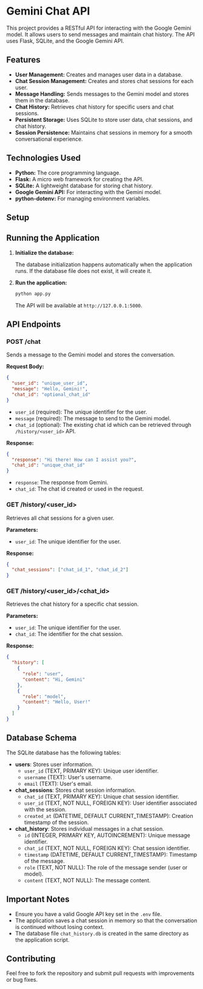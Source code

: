 # Gemini Chat API

This project provides a RESTful API for interacting with the Google Gemini model. It allows users to send messages and maintain chat history. The API uses Flask, SQLite, and the Google Gemini API.

## Features

- **User Management:** Creates and manages user data in a database.
- **Chat Session Management:** Creates and stores chat sessions for each user.
- **Message Handling:** Sends messages to the Gemini model and stores them in the database.
- **Chat History:** Retrieves chat history for specific users and chat sessions.
- **Persistent Storage:** Uses SQLite to store user data, chat sessions, and chat history.
- **Session Persistence:** Maintains chat sessions in memory for a smooth conversational experience.

## Technologies Used

- **Python:** The core programming language.
- **Flask:** A micro web framework for creating the API.
- **SQLite:** A lightweight database for storing chat history.
- **Google Gemini API:** For interacting with the Gemini model.
- **python-dotenv:** For managing environment variables.

## Setup

## Running the Application

1.  **Initialize the database:**

    The database initialization happens automatically when the application runs. If the database file does not exist, it will create it.

2.  **Run the application:**

    ```bash
    python app.py
    ```

    The API will be available at `http://127.0.0.1:5000`.

## API Endpoints

### POST /chat

Sends a message to the Gemini model and stores the conversation.

**Request Body:**

```json
{
  "user_id": "unique_user_id",
  "message": "Hello, Gemini!",
  "chat_id": "optional_chat_id"
}
```

- `user_id` (required): The unique identifier for the user.
- `message` (required): The message to send to the Gemini model.
- `chat_id` (optional): The existing chat id which can be retrieved through `/history/<user_id>` API.

**Response:**

```json
{
  "response": "Hi there! How can I assist you?",
  "chat_id": "unique_chat_id"
}
```

- `response`: The response from Gemini.
- `chat_id`: The chat id created or used in the request.

### GET /history/\<user_id\>

Retrieves all chat sessions for a given user.

**Parameters:**

- `user_id`: The unique identifier for the user.

**Response:**

```json
{
  "chat_sessions": ["chat_id_1", "chat_id_2"]
}
```

### GET /history/\<user_id\>/\<chat_id\>

Retrieves the chat history for a specific chat session.

**Parameters:**

- `user_id`: The unique identifier for the user.
- `chat_id`: The identifier for the chat session.

**Response:**

```json
{
  "history": [
    {
      "role": "user",
      "content": "Hi, Gemini"
    },
    {
      "role": "model",
      "content": "Hello, User!"
    }
  ]
}
```

## Database Schema

The SQLite database has the following tables:

- **users**: Stores user information.
  - `user_id` (TEXT, PRIMARY KEY): Unique user identifier.
  - `username` (TEXT): User's username.
  - `email` (TEXT): User's email.
- **chat_sessions**: Stores chat session information.
  - `chat_id` (TEXT, PRIMARY KEY): Unique chat session identifier.
  - `user_id` (TEXT, NOT NULL, FOREIGN KEY): User identifier associated with the session.
  - `created_at` (DATETIME, DEFAULT CURRENT_TIMESTAMP): Creation timestamp of the session.
- **chat_history**: Stores individual messages in a chat session.
  - `id` (INTEGER, PRIMARY KEY, AUTOINCREMENT): Unique message identifier.
  - `chat_id` (TEXT, NOT NULL, FOREIGN KEY): Chat session identifier.
  - `timestamp` (DATETIME, DEFAULT CURRENT_TIMESTAMP): Timestamp of the message.
  - `role` (TEXT, NOT NULL): The role of the message sender (user or model).
  - `content` (TEXT, NOT NULL): The message content.

## Important Notes

- Ensure you have a valid Google API key set in the `.env` file.
- The application saves a chat session in memory so that the conversation is continued without losing context.
- The database file `chat_history.db` is created in the same directory as the application script.

## Contributing

Feel free to fork the repository and submit pull requests with improvements or bug fixes.
